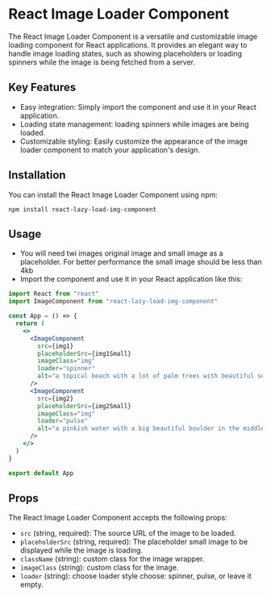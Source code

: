 # React Image Loader Component

The React Image Loader Component is a versatile and customizable image loading component for React applications. It provides an elegant way to handle image loading states, such as showing placeholders or loading spinners while the image is being fetched from a server.

## Key Features

- Easy integration: Simply import the component and use it in your React application.
- Loading state management: loading spinners while images are being loaded.
- Customizable styling: Easily customize the appearance of the image loader component to match your application's design.

## Installation

You can install the React Image Loader Component using npm:

```
npm install react-lazy-load-img-component
```

## Usage

- You will need twi images original image and small image as a placeholder. For better performance the small image should be less than 4kb
- Import the component and use it in your React application like this:

```jsx
import React from "react"
import ImageComponent from "react-lazy-load-img-component"

const App = () => {
  return (
    <>
      <ImageComponent
        src={img1}
        placeholderSrc={img1Small}
        imageClass="img"
        loader="spinner"
        alt="a topical beach with a lot of palm trees with beautiful sea water"
      />
      <ImageComponent
        src={img2}
        placeholderSrc={img2Small}
        imageClass="img"
        loader="pulse"
        alt="a pinkish water with a big beautiful boulder in the middle that has a few small trees on the top of it"
      />
    </>
  )
}

export default App
```

## Props

The React Image Loader Component accepts the following props:

- `src` (string, required): The source URL of the image to be loaded.
- `placeholderSrc` (string, required): The placeholder small image to be displayed while the image is loading.
- `className` (string): custom class for the image wrapper.
- `imageClass` (string): custom class for the image.
- `loader` (string): choose loader style choose: spinner, pulse, or leave it empty.

